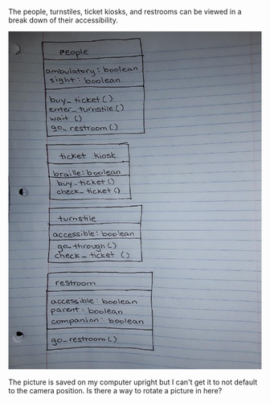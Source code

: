 The people, turnstiles, ticket kiosks, and restrooms can be viewed in a break down of their accessibility.

![Image of Class Diagrams](https://github.com/IDS6145-Fall2019/assignment1-agadd881/blob/master/images/enter_class_diagram.png)

The picture is saved on my computer upright but I can't get it to not default to the camera position. Is there a way to rotate a picture in here?
